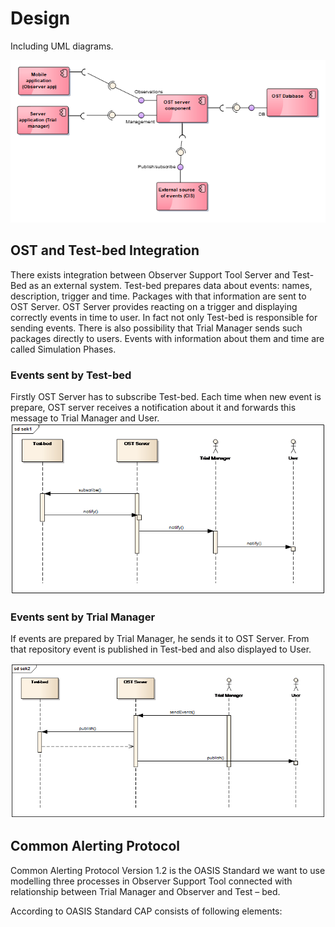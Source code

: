 # Design

Including UML diagrams.

![architecture](./img/architecture.png)

## OST and Test-bed Integration
There exists integration between Observer Support Tool Server and Test-Bed as an external system. Test-bed prepares data about events: names, description, trigger and time. Packages with that information are sent to OST Server. OST Server provides reacting on a trigger and displaying correctly events in time to user. 
In fact not only Test-bed is responsible for sending events. There is also possibility that Trial Manager sends such packages directly to users. 
Events with information about them and time are called Simulation Phases. 

### Events sent by Test-bed
Firstly OST Server has to subscribe Test-bed. Each time when new event is prepare, OST server receives a notification about it and forwards this message to Trial Manager and User. 
![seq1](./img/sequence1.png)


### Events sent by Trial Manager
If events are prepared by Trial Manager, he sends it to OST Server. From that repository event is published in Test-bed and also displayed to User. 

![seq2](./img/seq2.png)


## Common Alerting Protocol 
Common Alerting Protocol Version 1.2 is the OASIS Standard we want to use modelling three processes in Observer Support Tool connected with relationship between Trial Manager and Observer and Test – bed.  

According to OASIS Standard CAP consists of following elements: 


